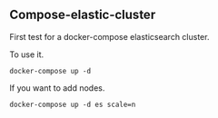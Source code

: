 ## Compose-elastic-cluster

First test for a docker-compose elasticsearch cluster.

To use it.

    docker-compose up -d

If you want to add nodes.

    docker-compose up -d es scale=n
